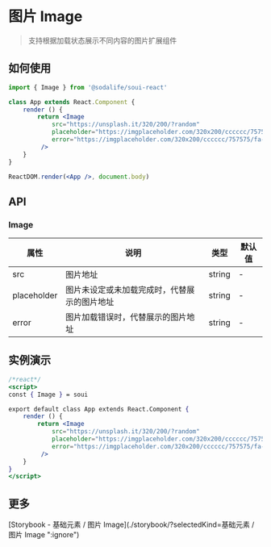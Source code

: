 # 图片 Image
> 支持根据加载状态展示不同内容的图片扩展组件


## 如何使用
```jsx
import { Image } from '@sodalife/soui-react'

class App extends React.Component {
	render () {
		return <Image 
			src="https://unsplash.it/320/200/?random"
			placeholder="https://imgplaceholder.com/320x200/cccccc/757575/ion-android-more-horizontal"
			error="https://imgplaceholder.com/320x200/cccccc/757575/fa-bug"
		 />
	}
}

ReactDOM.render(<App />, document.body)
```


## API
### Image
|    属性     |                     说明                     |  类型  | 默认值 |
| ----------- | -------------------------------------------- | ------ | ------ |
| src         | 图片地址                                     | string | -      |
| placeholder | 图片未设定或未加载完成时，代替展示的图片地址 | string | -      |
| error       | 图片加载错误时，代替展示的图片地址           | string | -      |

## 实例演示
```jsx
/*react*/
<script>
const { Image } = soui

export default class App extends React.Component {
	render () {
		return <Image 
			src="https://unsplash.it/320/200/?random"
			placeholder="https://imgplaceholder.com/320x200/cccccc/757575/ion-android-more-horizontal"
			error="https://imgplaceholder.com/320x200/cccccc/757575/fa-bug"
		 />
	}
}
</script>
```


## 更多
[Storybook - 基础元素 / 图片 Image](./storybook/?selectedKind=基础元素 / 图片 Image ":ignore")
